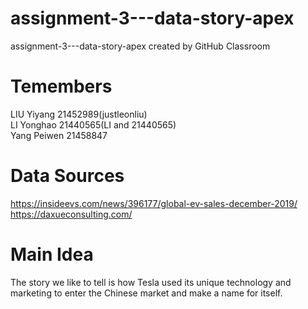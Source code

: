 # assignment-3---data-story-apex
assignment-3---data-story-apex created by GitHub Classroom

# Temembers
LIU Yiyang 21452989(justleonliu)  
LI Yonghao 21440565(LI and 21440565)  
Yang Peiwen 21458847


# Data Sources
https://insideevs.com/news/396177/global-ev-sales-december-2019/  
https://daxueconsulting.com/



# Main Idea
The story we like to tell is how Tesla used its unique technology and marketing to enter the Chinese market and make a name for itself.  
